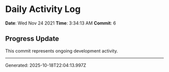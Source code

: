 # Daily Activity Log

**Date**: Wed Nov 24 2021
**Time**: 3:34:13 AM
**Commit**: 6

## Progress Update

This commit represents ongoing development activity.

---
Generated: 2025-10-18T22:04:13.997Z

